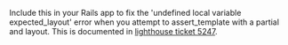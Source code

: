 Include this in your Rails app to fix the 'undefined local variable expected_layout' error when you attempt to assert_template with a partial and layout.  This is documented in [lighthouse ticket 5247](https://rails.lighthouseapp.com/projects/8994/tickets/5247-assert_template-wrong-behavior-for-testing-layout-used-to-render-template).